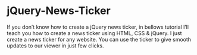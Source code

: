 # jQuery-News-Ticker
If you don’t know how to create a jQuery news ticker, in bellows tutorial I’ll teach you how to create a news ticker using HTML, CSS & jQuery. I just create a news ticker for any website. You can use the ticker to give smooth updates to our viewer in just few clicks.
